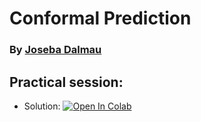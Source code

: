 # Conformal Prediction
### By [Joseba Dalmau](https://josebadalmau.com/)

<!-- ### Course slides:

<object data="ood.pdf" width="1000" height="1000" type='application/pdf'></object> -->

## Practical session:
*   Solution: [![Open In Colab](https://colab.research.google.com/assets/colab-badge.svg)](https://colab.research.google.com/github/DavidBert/AIF/blob/solutions/conformal/conformal.ipynb)


